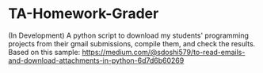 # TA-Homework-Grader
(In Development) A python script to download my students' programming projects from their gmail submissions, compile them, and check the results.
Based on this sample: https://medium.com/@sdoshi579/to-read-emails-and-download-attachments-in-python-6d7d6b60269
